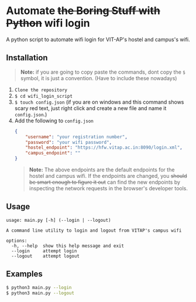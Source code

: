 # Automate ~~the Boring Stuff with Python~~ wifi login

A python script to automate wifi login for VIT-AP's hostel and campus's wifi.

## Installation

> **Note:** if you are going to copy paste the commands, dont copy the `$` symbol, it is just a convention. (Have to include these nowadays)

1. `Clone the repository`
2. `$ cd wifi_login_script`
3. `$ touch config.json` (if you are on windows and this command shows scary red text, just right click and create a new file and name it `config.json`.)
5. Add the following to `config.json`
	```json
	{
		"username": "your registration number",
		"password": "your wifi password",
		"hostel_endpoint": "https://hfw.vitap.ac.in:8090/login.xml",
		"campus_endpoint": ""
	}
	```
	> **Note:** The above endpoints are the default endpoints for the hostel and campus wifi. If the endpoints are changed, you ~~should be smart enough to figure it out~~ can find the new endpoints by inspecting the network requests in the browser's developer tools.

## Usage
```
usage: main.py [-h] (--login | --logout)

A command line utility to login and logout from VITAP's campus wifi

options:
  -h, --help  show this help message and exit
  --login     attempt login
  --logout    attempt logout
```

## Examples
```bash
$ python3 main.py --login
$ python3 main.py --logout
```